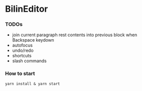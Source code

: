 # BilinEditor

### TODOs
 - join current paragraph rest contents into previous block when Backspace keydown
 - autofocus
 - undo/redo
 - shortcuts
 - slash commands

### How to start
```shell
yarn install & yarn start
```
